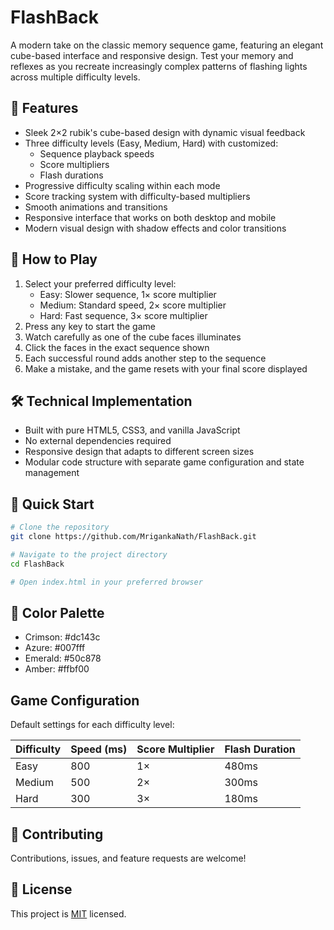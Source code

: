 # FlashBack

A modern take on the classic memory sequence game, featuring an elegant cube-based interface and responsive design. Test your memory and reflexes as you recreate increasingly complex patterns of flashing lights across multiple difficulty levels.

## 🌟 Features

- Sleek 2×2 rubik's cube-based design with dynamic visual feedback
- Three difficulty levels (Easy, Medium, Hard) with customized:
  - Sequence playback speeds
  - Score multipliers
  - Flash durations
- Progressive difficulty scaling within each mode
- Score tracking system with difficulty-based multipliers
- Smooth animations and transitions
- Responsive interface that works on both desktop and mobile
- Modern visual design with shadow effects and color transitions

## 🎯 How to Play

1. Select your preferred difficulty level:
   - Easy: Slower sequence, 1× score multiplier
   - Medium: Standard speed, 2× score multiplier
   - Hard: Fast sequence, 3× score multiplier
2. Press any key to start the game
3. Watch carefully as one of the cube faces illuminates
4. Click the faces in the exact sequence shown
5. Each successful round adds another step to the sequence
6. Make a mistake, and the game resets with your final score displayed

## 🛠️ Technical Implementation

- Built with pure HTML5, CSS3, and vanilla JavaScript
- No external dependencies required
- Responsive design that adapts to different screen sizes
- Modular code structure with separate game configuration and state management

## 🚀 Quick Start

```bash
# Clone the repository
git clone https://github.com/MrigankaNath/FlashBack.git

# Navigate to the project directory
cd FlashBack

# Open index.html in your preferred browser
```

## 🎨 Color Palette

- Crimson: #dc143c
- Azure: #007fff
- Emerald: #50c878
- Amber: #ffbf00

## Game Configuration

Default settings for each difficulty level:

| Difficulty | Speed (ms) | Score Multiplier | Flash Duration |
|------------|------------|------------------|----------------|
| Easy       | 800        | 1×               | 480ms         |
| Medium     | 500        | 2×               | 300ms         |
| Hard       | 300        | 3×               | 180ms         |

## 🤝 Contributing

Contributions, issues, and feature requests are welcome! 

## 📝 License

This project is [MIT](link-to-license) licensed.

